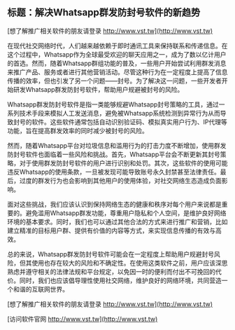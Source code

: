 ## **标题：解决Whatsapp群发防封号软件的新趋势**

[想了解推广相关软件的朋友请登录 http://www.vst.tw](http://www.vst.tw)

在现代社交网络时代，人们越来越依赖于即时通讯工具来保持联系和传递信息。在这个过程中，Whatsapp作为全球最受欢迎的聊天应用之一，成为了数以亿计用户的首选。然而，随着Whatsapp群组功能的普及，一些用户开始尝试利用群发消息来推广产品、服务或者进行其他营销活动。尽管这种行为在一定程度上提高了信息传播的效率，但也引发了另一个问题——封号。为了解决这一问题，一些开发者开始研发Whatsapp群发防封号软件，帮助用户规避被封号的风险。

Whatsapp群发防封号软件是指一类能够规避Whatsapp封号策略的工具，通过一系列技术手段来模拟人工发送消息，避免被Whatsapp系统检测到异常行为从而导致封号的软件。这些软件通常包括自动识别验证码、模拟真实用户行为、IP代理等功能，旨在提高群发效率的同时减少被封号的风险。

然而，随着Whatsapp平台对垃圾信息和滥用行为的打击力度不断增加，使用群发防封号软件也面临着一些风险和挑战。首先，Whatsapp平台会不断更新其封号策略，对于使用群发防封号软件的用户进行识别和处罚。其次，这些软件的使用可能违反Whatsapp的使用条款，一旦被发现可能导致账号永久封禁甚至法律责任。最后，过度的群发行为也会影响到其他用户的使用体验，对社交网络生态造成负面影响。

面对这些挑战，我们应该认识到保持网络生态的健康和秩序对每个用户来说都是重要的。避免滥用Whatsapp群发功能，尊重用户隐私和个人空间，是维护良好网络环境的基本要求。同时，我们也可以通过其他合法的方式来进行推广和营销，比如建立精准的目标用户群、提供有价值的内容等方式，来实现信息传播的有效与高效。

总的来说，Whatsapp群发防封号软件可能会在一定程度上帮助用户规避封号风险，但其使用也存在较大的风险和不确定性。在使用这类软件之前，用户应该深思熟虑并遵守相关的法律法规和平台规定，以免因一时的便利而付出不可挽回的代价。同时，我们也应该倡导理性使用社交网络，维护良好的网络环境，共同营造一个和谐的互联网世界。

[想了解推广相关软件的朋友请登录 http://www.vst.tw](http://www.vst.tw)


[访问软件官网 http://www.vst.tw](http://www.vst.tw)
